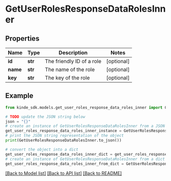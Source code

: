 # GetUserRolesResponseDataRolesInner


## Properties

Name | Type | Description | Notes
------------ | ------------- | ------------- | -------------
**id** | **str** | The friendly ID of a role | [optional] 
**name** | **str** | The name of the role | [optional] 
**key** | **str** | The key of the role | [optional] 

## Example

```python
from kinde_sdk.models.get_user_roles_response_data_roles_inner import GetUserRolesResponseDataRolesInner

# TODO update the JSON string below
json = "{}"
# create an instance of GetUserRolesResponseDataRolesInner from a JSON string
get_user_roles_response_data_roles_inner_instance = GetUserRolesResponseDataRolesInner.from_json(json)
# print the JSON string representation of the object
print(GetUserRolesResponseDataRolesInner.to_json())

# convert the object into a dict
get_user_roles_response_data_roles_inner_dict = get_user_roles_response_data_roles_inner_instance.to_dict()
# create an instance of GetUserRolesResponseDataRolesInner from a dict
get_user_roles_response_data_roles_inner_from_dict = GetUserRolesResponseDataRolesInner.from_dict(get_user_roles_response_data_roles_inner_dict)
```
[[Back to Model list]](../README.md#documentation-for-models) [[Back to API list]](../README.md#documentation-for-api-endpoints) [[Back to README]](../README.md)


